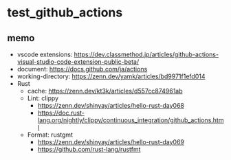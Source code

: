 # test_github_actions

## memo

- vscode extensions: https://dev.classmethod.jp/articles/github-actions-visual-studio-code-extension-public-beta/
- document: https://docs.github.com/ja/actions
- working-directory: https://zenn.dev/yamk/articles/bd9971f1efd014
- Rust
    - cache: https://zenn.dev/kt3k/articles/d557cc874961ab
    - Lint: clippy
        - https://zenn.dev/shinyay/articles/hello-rust-day068
        - https://doc.rust-lang.org/nightly/clippy/continuous_integration/github_actions.html
    - Format: rustgmt
        - https://zenn.dev/shinyay/articles/hello-rust-day069
        - https://github.com/rust-lang/rustfmt
